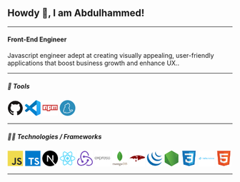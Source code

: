 ## Howdy 🦍, I am Abdulhammed!

---
#### Front-End Engineer

Javascript engineer adept at creating visually appealing, user-friendly applications that boost business growth and enhance UX..

---
##### 🧰 Tools

<img src="https://github.com/devicons/devicon/blob/master/icons/github/github-original.svg" alt="gitLogo" width="35" height="35"/> <img src="https://github.com/devicons/devicon/blob/master/icons/vscode/vscode-original.svg" alt="vscodeLogo" width="35" height="35"/> <img src="https://github.com/devicons/devicon/blob/master/icons/npm/npm-original-wordmark.svg" alt="npmLogo" width="35" height="35"/> 
<img src="https://github.com/devicons/devicon/blob/master/icons/yarn/yarn-original.svg" alt="yarnLogo" width="35" height="35"/>


---
##### 👨‍💻 Technologies / Frameworks

<img src="https://github.com/devicons/devicon/blob/master/icons/javascript/javascript-original.svg" alt="jsLogo" width="35" height="35"/> 
<img src="https://github.com/devicons/devicon/blob/master/icons/typescript/typescript-plain.svg" alt="tsLogo" width="35" height="35"/>
<img src="https://github.com/devicons/devicon/blob/master/icons/nextjs/nextjs-plain.svg" alt="NextLogo" width="35" height="35"/>
<img src="https://github.com/devicons/devicon/blob/master/icons/react/react-original.svg" alt="reactLogo" width="35" height="35"/> 
<img src="https://github.com/devicons/devicon/blob/master/icons/redux/redux-original.svg" alt="reduxLogo" width="35" height="35"/> 
<img src="https://github.com/devicons/devicon/blob/master/icons/express/express-original-wordmark.svg" alt="expressLogo" width="35" height="35"/> 
<img src="https://github.com/devicons/devicon/blob/master/icons/mongodb/mongodb-original-wordmark.svg" alt="mongodbLogo" width="35" height="35"/> 
<img src="https://github.com/devicons/devicon/blob/master/icons/mongoose/mongoose-original.svg" alt="mongooseLogo" width="35" height="35"/> 
<img src="https://github.com/devicons/devicon/blob/master/icons/jquery/jquery-original.svg" alt="jqLogo" width="35" height="35"/> 
<img src="https://github.com/devicons/devicon/blob/master/icons/nodejs/nodejs-original.svg" alt="nodeLogo" width="35" height="35"/> 
<img src="https://github.com/devicons/devicon/blob/master/icons/css3/css3-original.svg" alt="cssLogo" width="35" height="35"/> 
<img src="https://github.com/devicons/devicon/blob/master/icons/tailwindcss/tailwindcss-plain-wordmark.svg" alt="twLogo" width="35" height="35"/> 
<img src="https://github.com/devicons/devicon/blob/master/icons/html5/html5-original.svg" alt="htmlLogo" width="35" height="35"/>

---
<!-- ##### ✒️ Contact me
[<img src="https://cdn.worldvectorlogo.com/logos/linkedin-icon-2.svg" width="20px" height="20px" />](https://www.linkedin.com/in/abdulhammed/)  [<img src="https://cdn.worldvectorlogo.com/logos/twitter-3.svg" width="20px" height="20px" />](https://twitter.com/theabdulhammed) -->


